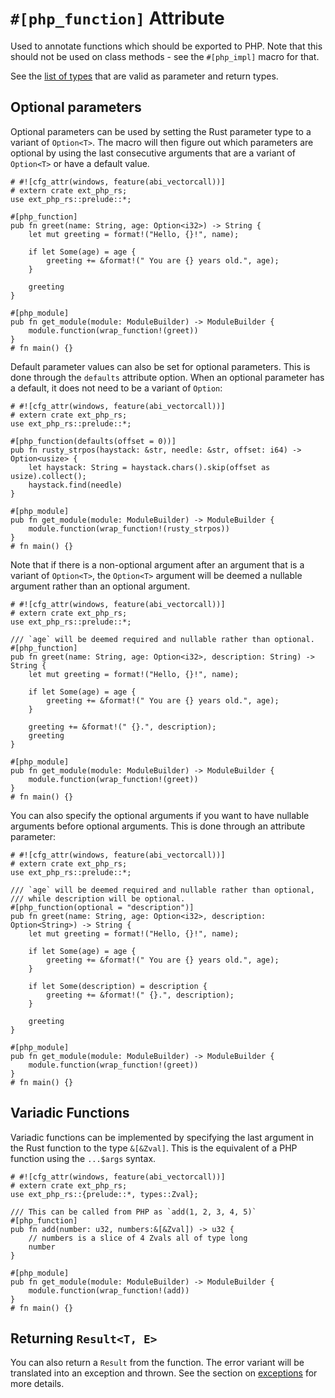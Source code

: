 # `#[php_function]` Attribute

Used to annotate functions which should be exported to PHP. Note that this
should not be used on class methods - see the `#[php_impl]` macro for that.

See the [list of types](../types/index.md) that are valid as parameter and
return types.

## Optional parameters

Optional parameters can be used by setting the Rust parameter type to a variant
of `Option<T>`. The macro will then figure out which parameters are optional by
using the last consecutive arguments that are a variant of `Option<T>` or have a
default value.

```rust,no_run
# #![cfg_attr(windows, feature(abi_vectorcall))]
# extern crate ext_php_rs;
use ext_php_rs::prelude::*;

#[php_function]
pub fn greet(name: String, age: Option<i32>) -> String {
    let mut greeting = format!("Hello, {}!", name);

    if let Some(age) = age {
        greeting += &format!(" You are {} years old.", age);
    }

    greeting
}

#[php_module]
pub fn get_module(module: ModuleBuilder) -> ModuleBuilder {
    module.function(wrap_function!(greet))
}
# fn main() {}
```

Default parameter values can also be set for optional parameters. This is done
through the `defaults` attribute option. When an optional parameter has a
default, it does not need to be a variant of `Option`:

```rust,no_run
# #![cfg_attr(windows, feature(abi_vectorcall))]
# extern crate ext_php_rs;
use ext_php_rs::prelude::*;

#[php_function(defaults(offset = 0))]
pub fn rusty_strpos(haystack: &str, needle: &str, offset: i64) -> Option<usize> {
    let haystack: String = haystack.chars().skip(offset as usize).collect();
    haystack.find(needle)
}

#[php_module]
pub fn get_module(module: ModuleBuilder) -> ModuleBuilder {
    module.function(wrap_function!(rusty_strpos))
}
# fn main() {}
```

Note that if there is a non-optional argument after an argument that is a
variant of `Option<T>`, the `Option<T>` argument will be deemed a nullable
argument rather than an optional argument.

```rust,no_run
# #![cfg_attr(windows, feature(abi_vectorcall))]
# extern crate ext_php_rs;
use ext_php_rs::prelude::*;

/// `age` will be deemed required and nullable rather than optional.
#[php_function]
pub fn greet(name: String, age: Option<i32>, description: String) -> String {
    let mut greeting = format!("Hello, {}!", name);

    if let Some(age) = age {
        greeting += &format!(" You are {} years old.", age);
    }

    greeting += &format!(" {}.", description);
    greeting
}

#[php_module]
pub fn get_module(module: ModuleBuilder) -> ModuleBuilder {
    module.function(wrap_function!(greet))
}
# fn main() {}
```

You can also specify the optional arguments if you want to have nullable
arguments before optional arguments. This is done through an attribute
parameter:

```rust,no_run
# #![cfg_attr(windows, feature(abi_vectorcall))]
# extern crate ext_php_rs;
use ext_php_rs::prelude::*;

/// `age` will be deemed required and nullable rather than optional,
/// while description will be optional.
#[php_function(optional = "description")]
pub fn greet(name: String, age: Option<i32>, description: Option<String>) -> String {
    let mut greeting = format!("Hello, {}!", name);

    if let Some(age) = age {
        greeting += &format!(" You are {} years old.", age);
    }

    if let Some(description) = description {
        greeting += &format!(" {}.", description);
    }

    greeting
}

#[php_module]
pub fn get_module(module: ModuleBuilder) -> ModuleBuilder {
    module.function(wrap_function!(greet))
}
# fn main() {}
```

## Variadic Functions

Variadic functions can be implemented by specifying the last argument in the Rust
function to the type `&[&Zval]`. This is the equivalent of a PHP function using
the `...$args` syntax.

```rust,no_run
# #![cfg_attr(windows, feature(abi_vectorcall))]
# extern crate ext_php_rs;
use ext_php_rs::{prelude::*, types::Zval};

/// This can be called from PHP as `add(1, 2, 3, 4, 5)`
#[php_function]
pub fn add(number: u32, numbers:&[&Zval]) -> u32 {
    // numbers is a slice of 4 Zvals all of type long
    number
}

#[php_module]
pub fn get_module(module: ModuleBuilder) -> ModuleBuilder {
    module.function(wrap_function!(add))
}
# fn main() {}
```

## Returning `Result<T, E>`

You can also return a `Result` from the function. The error variant will be
translated into an exception and thrown. See the section on
[exceptions](../exceptions.md) for more details.
